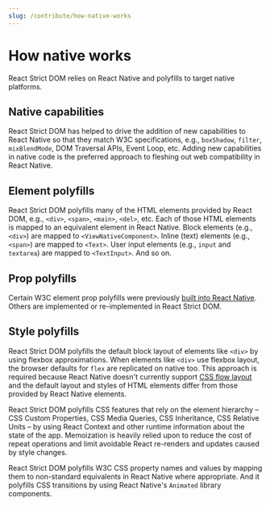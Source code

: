 ```yaml
---
slug: /contribute/how-native-works
---
```


# How native works

<p className="text-xl">React Strict DOM relies on React Native and polyfills to target native platforms.</p>

## Native capabilities

React Strict DOM has helped to drive the addition of new capabilities to React Native so that they match W3C specifications, e.g., `boxShadow`, `filter`, `mixBlendMode`, DOM Traversal APIs, Event Loop, etc. Adding new capabilities in native code is the preferred approach to fleshing out web compatibility in React Native.

## Element polyfills

React Strict DOM polyfills many of the HTML elements provided by React DOM, e.g., `<div>`, `<span>`, `<main>`, `<del>`, etc. Each of those HTML elements is mapped to an equivalent element in React Native. Block elements (e.g., `<div>`) are mapped to `<ViewNativeComponent>`. Inline (text) elements (e.g., `<span>`) are mapped to `<Text>`. User input elements (e.g., `input` and `textarea`) are mapped to `<TextInput>`. And so on.

## Prop polyfills

Certain W3C element prop polyfills were previously [built into React Native](https://github.com/facebook/react-native/issues/34424). Others are implemented or re-implemented in React Strict DOM.

## Style polyfills

React Strict DOM polyfills the default block layout of elements like `<div>` by using flexbox approximations. When elements like `<div>` use flexbox layout, the browser defaults for `flex` are replicated on native too. This approach is required because React Native doesn't currently support [CSS flow layout](https://developer.mozilla.org/en-US/docs/Web/CSS/CSS_flow_layout) and the default layout and styles of HTML elements differ from those provided by React Native elements.

React Strict DOM polyfills CSS features that rely on the element hierarchy – CSS Custom Properties, CSS Media Queries, CSS Inheritance, CSS Relative Units – by using React Context and other runtime information about the state of the app. Memoization is heavily relied upon to reduce the cost of repeat operations and limit avoidable React re-renders and updates caused by style changes.

React Strict DOM polyfills W3C CSS property names and values by mapping them to non-standard equivalents in React Native where appropriate. And it polyfills CSS transitions by using React Native's `Animated` library components.
